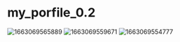# my_porfile_0.2
![1663069565889](https://user-images.githubusercontent.com/90233572/190108311-67bdeb82-4457-486e-adc3-383b2eafe71e.jpeg)
![1663069559671](https://user-images.githubusercontent.com/90233572/190108366-dfde12b4-0ab3-4219-8942-5d427c0b4249.jpeg)
![1663069554777](https://user-images.githubusercontent.com/90233572/190108375-13c9bff3-8a1f-44e9-869e-847be504bfe7.jpeg)
